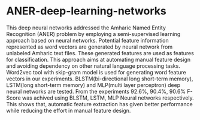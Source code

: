 # ANER-deep-learning-networks
This deep neural networks addressed the Amharic Named Entity Recognition (ANER) problem by employing a semi-supervised learning approach based on neural networks. Potential feature information represented as word vectors are generated by neural network from unlabeled Amharic text files. These generated features are used as features for classification. This approach aims at automating manual feature design and avoiding dependency on other natural language processing tasks. Word2vec tool with skip-gram model is used for generating word feature vectors in our experiments. BLSTM(bi-directional long short-term memory), LSTM(long short-term memory) and MLP(multi layer perceptron) deep neural networks are tested. From the experiments 92.6%, 90.4%, 90.6% F-Score was achived using BLSTM, LSTM, MLP Neural networks respectively. This shows that, automatic feature extraction has given better performance while reducing the effort in manual feature design.
